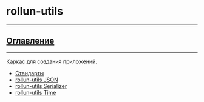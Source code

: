 # rollun-utils

---
## [Оглавление](https://github.com/rollun-com/rollun-skeleton/blob/master/docs/Contents.md)

---

Каркас для создания приложений. 

* [Стандарты](https://github.com/rollun-com/rollun-skeleton/blob/master/docs/Standarts.md)
* [rollun-utils JSON](https://github.com/rollun-com/rollun-utils/blob/master/docs/JSON.md)
* [rollun-utils Serializer](https://github.com/rollun-com/rollun-utils/blob/master/docs/Serializer.md)
* [rollun-utils Time](https://github.com/rollun-com/rollun-utils/blob/master/docs/Time.md)